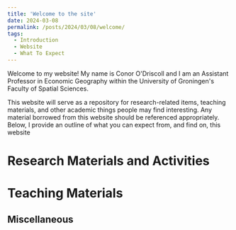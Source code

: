 ```yaml
---
title: 'Welcome to the site'
date: 2024-03-08
permalink: /posts/2024/03/08/welcome/
tags:
  - Introduction
  - Website
  - What To Expect
---
```


Welcome to my website! My name is Conor O'Driscoll and I am an Assistant Professor in Economic Geography within the University of Groningen's Faculty of Spatial Sciences.

This website will serve as a repository for research-related items, teaching materials, and other academic things people may find interesting. Any material borrowed from this website should be referenced appropriately. Below, I provide an outline of what you can expect from, and find on, this website

Research Materials and Activities
======

Teaching Materials
======

Miscellaneous
------
